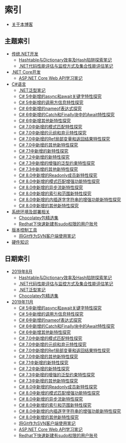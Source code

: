 # 索引

* [关于本博客](README.md)

## 主题索引

* [传统.NET开发]()
  - [Hashtable与Dictionary效率及Hash陷阱探索笔记](note/201908_all_about_hash_in_dotnet.md)
  - [.NET代码性能评估与监控方式及集合性能评估笔记](note/201908_evaluating_donet_performance.md)
* [.NET Core开发]()
  - [ASP.NET Core Web API学习笔记](note/201911_learning_dotnet_core_web_api.md)
* [C#语言]()
  - [.NET泛型笔记](note/201908_notes_about_donet_generics.md)
  - [C# 5中新增的async和await关键字特性探究](note/201911_async_and_await_keyword_in_csharp_5.md)
  - [C# 5中新增的调用方信息特性探究](note/201911_caller_information_in_csharp_5.md)
  - [C# 6中新增的nameof表达式探究](note/201911_nameof_expression_in_csharp_6.md)
  - [C# 6中新增的Catch和Finally块中的Await特性探究](note/201911_await_in_catch_finally_block_in_csharp_6.md)
  - [C# 6中新增其他新特性探究](note/201911_other_new_features_in_csharp_6.md)
  - [C# 7.0中新增的模式匹配特性探究](note/201911_pattern_matching_in_csharp_7.0.md)
  - [C# 7.0中新增的元组和弃元特性探究](note/201911_tuples_and_discards_in_csharp_7.0.md)
  - [C# 7.0中新增的Ref局部变量和返回结果特性探究](note/201911_ref_locals_and_returns_in_csharp_7.0.md)
  - [C# 7.0中新增的其他新特性探究](note/201911_other_new_features_in_csharp_7.0.md)
  - [C# 7.1中新增的新特性探究](note/201911_new_features_in_csharp_7.1.md)
  - [C# 7.2中新增的新特性探究](note/201911_new_features_in_csharp_7.2.md)
  - [C# 7.3中新增的增强的泛型约束特性探究](note/201911_enhanced_generic_constraints_in_csharp_7.3.md)
  - [C# 7.3中新增的其他新特性探究](note/201911_other_new_features_in_csharp_7.3.md)
  - [C# 8.0中新增的Readonly成员新特性探究](note/201911_readonly_members_in_csharp_8.0.md)
  - [C# 8.0中新增的模式匹配增强功能特性探究](note/201911_pattern_matching_enhancements_in_csharp_8.0.md)
  - [C# 8.0中新增的异步流新特性探究](note/201911_caller_information_in_csharp_8.0.md)
  - [C# 8.0中新增的索引和范围新特性探究](note/201911_asynchronous_streams_in_csharp_8.0.md)
  - [C# 8.0中新增的内插逐字字符串的增强功能新特性探究](note/201911_enhancement_of_interpolated_verbatim_strings_in_csharp_8.0.md)
  - [C# 8.0中新增的其他新特性探究](note/201911_other_new_features_in_csharp_8.0.md)
* [系统环境及部署相关]()
  - [Chocolatey包精选集](note/201908_selected_chocolatey_packages.md)
  - [Redhat下快速新建有sudo权限的用户账号](translation/201911_configuring_sudo_access_in_redhat.md)
* [版本控制工具]()
  - [将Git作为SVN客户端使用笔记](note/201911_using_git_as_svn_client.md)
* [硬件知识]()

## 日期索引

* [2019年8月]()
  - [Hashtable与Dictionary效率及Hash陷阱探索笔记](note/201908_all_about_hash_in_dotnet.md)
  - [.NET代码性能评估与监控方式及集合性能评估笔记](note/201908_evaluating_donet_performance.md)
  - [.NET泛型笔记](note/201908_notes_about_donet_generics.md)
  - [Chocolatey包精选集](note/201908_selected_chocolatey_packages.md)
* [2019年11月]()
  - [C# 5中新增的async和await关键字特性探究](note/201911_async_and_await_keyword_in_csharp_5.md)
  - [C# 5中新增的调用方信息特性探究](note/201911_caller_information_in_csharp_5.md)
  - [C# 6中新增的nameof表达式探究](note/201911_nameof_expression_in_csharp_6.md)
  - [C# 6中新增的Catch和Finally块中的Await特性探究](note/201911_await_in_catch_finally_block_in_csharp_6.md)
  - [C# 6中新增其他新特性探究](note/201911_other_new_features_in_csharp_6.md)
  - [C# 7.0中新增的模式匹配特性探究](note/201911_pattern_matching_in_csharp_7.0.md)
  - [C# 7.0中新增的元组和弃元特性探究](note/201911_tuples_and_discards_in_csharp_7.0.md)
  - [C# 7.0中新增的Ref局部变量和返回结果特性探究](note/201911_ref_locals_and_returns_in_csharp_7.0.md)
  - [C# 7.0中新增的其他新特性探究](note/201911_other_new_features_in_csharp_7.0.md)
  - [C# 7.1中新增的新特性探究](note/201911_new_features_in_csharp_7.1.md)
  - [C# 7.2中新增的新特性探究](note/201911_new_features_in_csharp_7.2.md)
  - [C# 7.3中新增的增强的泛型约束特性探究](note/201911_enhanced_generic_constraints_in_csharp_7.3.md)
  - [C# 7.3中新增的其他新特性探究](note/201911_other_new_features_in_csharp_7.3.md)
  - [C# 8.0中新增的Readonly成员新特性探究](note/201911_readonly_members_in_csharp_8.0.md)
  - [C# 8.0中新增的模式匹配增强功能特性探究](note/201911_pattern_matching_enhancements_in_csharp_8.0.md)
  - [C# 8.0中新增的异步流新特性探究](note/201911_caller_information_in_csharp_8.0.md)
  - [C# 8.0中新增的索引和范围新特性探究](note/201911_asynchronous_streams_in_csharp_8.0.md)
  - [C# 8.0中新增的内插逐字字符串的增强功能新特性探究](note/201911_enhancement_of_interpolated_verbatim_strings_in_csharp_8.0.md)
  - [C# 8.0中新增的其他新特性探究](note/201911_other_new_features_in_csharp_8.0.md)
  - [将Git作为SVN客户端使用笔记](note/201911_using_git_as_svn_client.md)
  - [ASP.NET Core Web API学习笔记](note/201911_learning_dotnet_core_web_api.md)
  - [Redhat下快速新建有sudo权限的用户账号](translation/201911_configuring_sudo_access_in_redhat.md)

